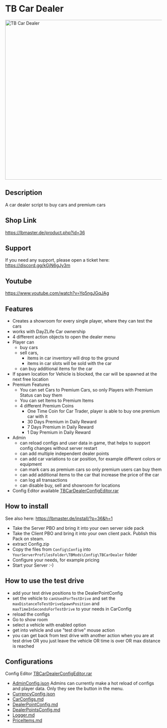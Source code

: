 # TB Car Dealer

<img src="./Logo.jpeg" alt="TB Car Dealer" width="512"/>

## Description

A car dealer script to buy cars and premium cars

## Shop Link

https://lbmaster.de/product.php?id=36

## Support

If you need any support, please open a ticket here: https://discord.gg/kGjN6gJy3m

## Youtube

https://www.youtube.com/watch?v=Yq5ngJGqJAg

## Features

- Creates a showroom for every single player, where they can test the cars
- works with DayZLife Car ownership
- 4 different action objects to open the dealer menu
- Player can
    - buy cars
    - sell cars, 
      - items in car inventory will drop to the ground
      - items in car slots will be sold with the car
    - can buy additional items for the car
- If spawn location for Vehicle is blocked, the car will be spawned at the next free location
- Premium Features
  - You can set Cars to Premium Cars, so only Players with Premium Status can buy them
  - You can set Items to Premium Items
  - 4 different Premium Coins
    - One Time Coin for Car Trader, player is able to buy one premium car with it
    - 30 Days Premium in Daily Reward
    - 7 Days Premium in Daily Reward
    - 1 Day Premium in Daily Reward
- Admin
    - can reload configs and user data in game, that helps to support config changes without server restart
    - can add multiple independent dealer points
    - can add car variations to car position, for example different colors or equipment
    - can mark cars as premium cars so only premium users can buy them
    - can add additional items to the car that increase the price of the car
    - can log all transactions
    - can disable buy, sell and showroom for locations
- Config Editor available [TBCarDealerConfigEditor.rar](ConfigEditor/TBCarDealerConfigEditor.rar)

## How to install

See also here: https://lbmaster.de/install/?p=36&h=1

- Take the Server PBO and bring it into your own server side pack
- Take the Client PBO and bring it into your own client pack. Publish this Pack on steam.
- extract Config.zip
- Copy the files from `Config\Config` into `YourServerProfilesFolder\TBMods\Config\TBCarDealer` folder
- Configure your needs, for example pricing
- Start your Server :-)

## How to use the test drive
- add your test drive positions to the DealerPointConfig
- set the vehicle to `canUsedForTestDrive` and set the `maxDistanceToTestDriveSpawnPosition` and `maxTimeInSecondsForTestDrive` to your needs in CarConfig
- reload the configs
- Go to show room
- select a vehicle with enabled option
- get into vehicle and use "test drive" mouse action
- you can get back from test drive with another action when you are at test drive OR you just leave the vehicle OR time is over OR max distance is reached  


## Configurations

Config Editor [TBCarDealerConfigEditor.rar](ConfigEditor/TBCarDealerConfigEditor.rar)

- [AdminConfig.json](../GlobalConfigs/Readme.md#adminconfigjson) Admins can currently make a hot reload of configs and player data. Only they see the button in the menu.
- [CurrencyConfig.json](../GlobalConfigs/Readme.md#currencyconfigjson)
- [CarConfigs.md](Configs/CarConfigs.md)
- [DealerPointConfig.md](Configs/DealerPointConfig.md)
- [DealerPointsConfig.md](Configs/DealerPointsConfig.md)
- [Logger.md](Configs/Logger.md)
- [PriceItems.md](Configs/PriceItems.md)
